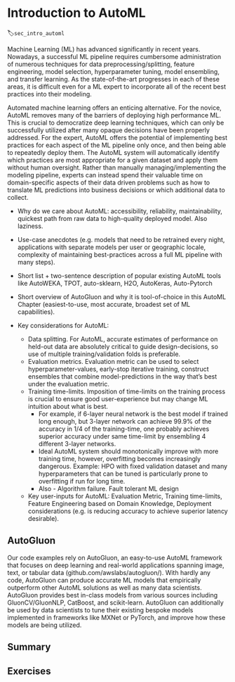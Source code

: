 # Introduction to AutoML
:label:`sec_intro_automl`

Machine Learning (ML) has advanced significantly in recent years. Nowadays, a successful ML pipeline requires cumbersome administration of numerous techniques for data preprocessing/splitting, feature engineering, model selection, hyperparameter tuning, model ensembling, and transfer learning. As the state-of-the-art progresses in each of these areas, it is difficult even for a ML expert to incorporate all of the recent best practices into their modeling.

Automated machine learning offers an enticing alternative. For the novice, AutoML removes many of the barriers of deploying high performance ML. This is crucial to democratize deep learning techniques, which can only be successfully utilized after many opaque decisions have been properly addressed. For the expert, AutoML offers the potential of implementing best practices for each aspect of the ML pipeline only once, and then being able to repeatedly deploy them. The AutoML system will automatically identify which practices are most appropriate for a given dataset and apply them without human oversight. Rather than manually managing/implementing the modeling pipeline, experts can instead spend their valuable time on domain-specific aspects of their data driven problems such as how to translate ML predictions into business decisions or which additional data to collect.




* Why do we care about AutoML: accessibility, reliability, maintainability, quickest path from raw data to high-quality deployed model. Also laziness.

* Use-case anecdotes (e.g. models that need to be retrained every night, applications with separate models per user or geographic locale, complexity of maintaining best-practices across a full ML pipeline with many steps).

* Short list + two-sentence description of popular existing AutoML tools like AutoWEKA, TPOT, auto-sklearn, H2O, AutoKeras, Auto-Pytorch

* Short overview of AutoGluon and why it is tool-of-choice in this AutoML Chapter (easiest-to-use, most accurate, broadest set of ML capabilities).

* Key considerations for AutoML:
    * Data splitting. For AutoML, accurate estimates of performance on held-out data are absolutely critical to guide design-decisions, so use of multiple training/validation folds is preferable.
    * Evaluation metrics. Evaluation metric can be used to select hyperparameter-values, early-stop iterative training, construct ensembles that combine model-predictions in the way that’s best under the evaluation metric.
    * Training time-limits. Imposition of time-limits on the training process is crucial to ensure good user-experience but may change ML intuition about what is best.
        * For example, if 6-layer neural network is the best model if trained long enough, but 3-layer network can achieve 99.9% of the accuracy in 1/4 of the training-time, one probably achieves superior accuracy under same time-limit by ensembling 4 different 3-layer networks.
        * Ideal AutoML system should monotonically improve with more training time, however, overfitting becomes increasingly dangerous. Example: HPO with fixed validation dataset and many hyperparameters that can be tuned is particularly prone to overfitting if run for long time.
        * Also - Algorithm failure. Fault tolerant ML design
    * Key user-inputs for AutoML: Evaluation Metric, Training time-limits, Feature Engineering based on Domain Knowledge, Deployment considerations (e.g. is reducing accuracy to achieve superior latency desirable).


## AutoGluon

Our code examples rely on AutoGluon, an easy-to-use AutoML framework that focuses on deep learning and real-world applications spanning image, text, or tabular data (github.com/awslabs/autogluon/). With hardly any code, AutoGluon can produce accurate ML models that empirically outperform other AutoML solutions as well as many data scientists. AutoGluon provides best in-class models from various sources including GluonCV/GluonNLP, CatBoost, and scikit-learn. AutoGluon can additionally be used by data scientists to tune their existing bespoke models implemented in frameworks like MXNet or PyTorch, and improve how these models are being utilized.


## Summary


## Exercises

